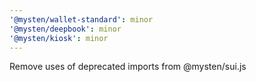 ```yaml
---
'@mysten/wallet-standard': minor
'@mysten/deepbook': minor
'@mysten/kiosk': minor
---
```


Remove uses of deprecated imports from @mysten/sui.js
